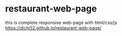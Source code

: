 # restaurant-web-page
this is complete responsive web-page with html/css/js 
https://dichi52.github.io/restaurant-web-page/
